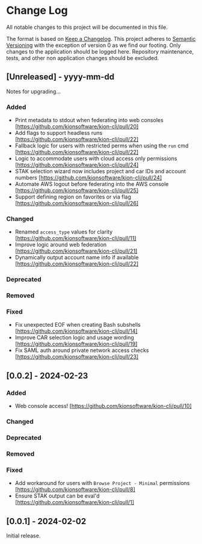 Change Log
==========

All notable changes to this project will be documented in this file.

The format is based on [Keep a Changelog](http://keepachangelog.com/). This project adheres to [Semantic Versioning](http://semver.org/) with the exception of version 0 as we find our footing. Only changes to the application should be logged here. Repository maintenance, tests, and other non application changes should be excluded.

[Unreleased] - yyyy-mm-dd
-------------------------

Notes for upgrading...

### Added
- Print metadata to stdout when federating into web consoles [https://github.com/kionsoftware/kion-cli/pull/20]
- Add flags to support headless runs [https://github.com/kionsoftware/kion-cli/pull/22]
- Fallback logic for users with restricted perms when using the `run` cmd [https://github.com/kionsoftware/kion-cli/pull/22]
- Logic to accommodate users with cloud access only permissions [https://github.com/kionsoftware/kion-cli/pull/24]
- STAK selection wizard now includes project and car IDs and account numbers [https://github.com/kionsoftware/kion-cli/pull/24]
- Automate AWS logout before federating into the AWS console [https://github.com/kionsoftware/kion-cli/pull/25]
- Support defining region on favorites or via flag [https://github.com/kionsoftware/kion-cli/pull/26]

### Changed

- Renamed `access_type` values for clarity [https://github.com/kionsoftware/kion-cli/pull/11]
- Improve logic around web federation [https://github.com/kionsoftware/kion-cli/pull/21]
- Dynamically output account name info if available [https://github.com/kionsoftware/kion-cli/pull/22]

### Deprecated

### Removed

### Fixed

- Fix unexpected EOF when creating Bash subshells [https://github.com/kionsoftware/kion-cli/pull/14]
- Improve CAR selection logic and usage wording [https://github.com/kionsoftware/kion-cli/pull/19]
- Fix SAML auth around private network access checks [https://github.com/kionsoftware/kion-cli/pull/23]

[0.0.2] - 2024-02-23
--------------------

### Added

- Web console access! [https://github.com/kionsoftware/kion-cli/pull/10]

### Changed

### Deprecated

### Removed

### Fixed

- Add workaround for users with `Browse Project - Minimal` permissions [https://github.com/kionsoftware/kion-cli/pull/8]
- Ensure STAK output can be eval'd [https://github.com/kionsoftware/kion-cli/pull/1]

[0.0.1] - 2024-02-02
--------------------

Initial release.
